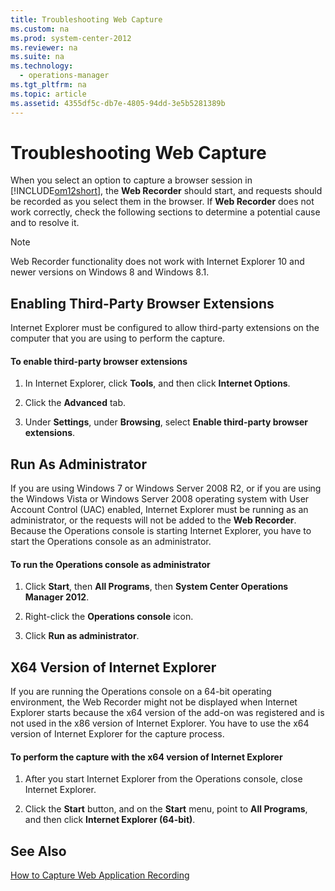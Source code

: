 ```yaml
---
title: Troubleshooting Web Capture
ms.custom: na
ms.prod: system-center-2012
ms.reviewer: na
ms.suite: na
ms.technology: 
  - operations-manager
ms.tgt_pltfrm: na
ms.topic: article
ms.assetid: 4355df5c-db7e-4805-94dd-3e5b5281389b
---
```

# Troubleshooting Web Capture
When you select an option to capture a browser session in [!INCLUDE[om12short](./Token/om12short_md.md)], the **Web Recorder** should start, and requests should be recorded as you select them in the browser. If **Web Recorder** does not work correctly, check the following sections to determine a potential cause and to resolve it.

> [!NOTE]
> Web Recorder functionality does not work with Internet Explorer 10 and newer versions on Windows 8 and Windows 8.1.

## Enabling Third\-Party Browser Extensions
Internet Explorer must be configured to allow third\-party extensions on the computer that you are using to perform the capture.

#### To enable third\-party browser extensions

1.  In Internet Explorer, click **Tools**, and then click **Internet Options**.

2.  Click the **Advanced** tab.

3.  Under **Settings**, under **Browsing**, select **Enable third\-party browser extensions**.

## Run As Administrator
If you are using Windows 7 or Windows Server 2008 R2, or if you are using the Windows Vista or Windows Server 2008 operating system with User Account Control \(UAC\) enabled, Internet Explorer must be running as an administrator, or the requests will not be added to the **Web Recorder**. Because the Operations console is starting Internet Explorer, you have to start the Operations console as an administrator.

#### To run the Operations console as administrator

1.  Click **Start**, then **All Programs**, then **System Center Operations Manager 2012**.

2.  Right\-click the **Operations console** icon.

3.  Click **Run as administrator**.

## X64 Version of Internet Explorer
If you are running the Operations console on a 64\-bit operating environment, the Web Recorder might not be displayed when Internet Explorer starts because the x64 version of the add\-on was registered and is not used in the x86 version of Internet Explorer. You have to use the x64 version of Internet Explorer for the capture process.

#### To perform the capture with the x64 version of Internet Explorer

1.  After you start Internet Explorer from the Operations console, close Internet Explorer.

2.  Click the **Start** button, and on the **Start** menu, point to **All Programs**, and then click **Internet Explorer \(64\-bit\)**.

## See Also
[How to Capture Web Application Recording](./How-to-Capture-Web-Application-Recording.md)


